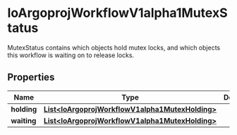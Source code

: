 

# IoArgoprojWorkflowV1alpha1MutexStatus

MutexStatus contains which objects hold  mutex locks, and which objects this workflow is waiting on to release locks.

## Properties

Name | Type | Description | Notes
------------ | ------------- | ------------- | -------------
**holding** | [**List&lt;IoArgoprojWorkflowV1alpha1MutexHolding&gt;**](IoArgoprojWorkflowV1alpha1MutexHolding.md) |  |  [optional]
**waiting** | [**List&lt;IoArgoprojWorkflowV1alpha1MutexHolding&gt;**](IoArgoprojWorkflowV1alpha1MutexHolding.md) |  |  [optional]



